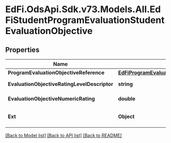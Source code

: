# EdFi.OdsApi.Sdk.v73.Models.All.EdFiStudentProgramEvaluationStudentEvaluationObjective

## Properties

Name | Type | Description | Notes
------------ | ------------- | ------------- | -------------
**ProgramEvaluationObjectiveReference** | [**EdFiProgramEvaluationObjectiveReference**](EdFiProgramEvaluationObjectiveReference.md) |  | 
**EvaluationObjectiveRatingLevelDescriptor** | **string** | The rating level achieved based upon the rating or score for the evaluation objective. | [optional] 
**EvaluationObjectiveNumericRating** | **double** | The numerical rating or score for the evaluation objective. | [optional] 
**Ext** | **Object** | Extensions to the StudentProgramEvaluationStudentEvaluationObjective entity. | [optional] 

[[Back to Model list]](../../README.md#documentation-for-models) [[Back to API list]](../../README.md#documentation-for-api-endpoints) [[Back to README]](../../README.md)


